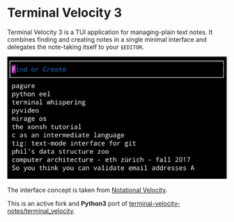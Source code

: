 # Terminal Velocity 3

Terminal Velocity 3 is a TUI application for managing-plain text notes.
It combines finding and creating notes in a single minimal interface and
delegates the note-taking itself to your `$EDITOR`.

![Terminal Velocity 3 Screencast](./tv3.gif)

The interface concept is taken from [Notational
Velocity](http://notational.net/).

This is an active fork and **Python3** port of
[terminal-velocity-notes/terminal_velocity](https://github.com/terminal-velocity-notes/terminal_velocity).
